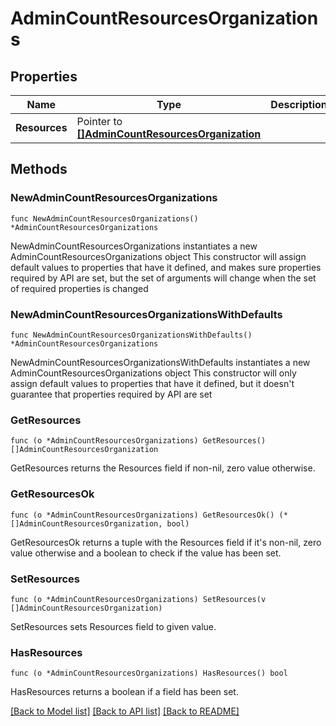 # AdminCountResourcesOrganizations

## Properties

Name | Type | Description | Notes
------------ | ------------- | ------------- | -------------
**Resources** | Pointer to [**[]AdminCountResourcesOrganization**](AdminCountResourcesOrganization.md) |  | [optional] 

## Methods

### NewAdminCountResourcesOrganizations

`func NewAdminCountResourcesOrganizations() *AdminCountResourcesOrganizations`

NewAdminCountResourcesOrganizations instantiates a new AdminCountResourcesOrganizations object
This constructor will assign default values to properties that have it defined,
and makes sure properties required by API are set, but the set of arguments
will change when the set of required properties is changed

### NewAdminCountResourcesOrganizationsWithDefaults

`func NewAdminCountResourcesOrganizationsWithDefaults() *AdminCountResourcesOrganizations`

NewAdminCountResourcesOrganizationsWithDefaults instantiates a new AdminCountResourcesOrganizations object
This constructor will only assign default values to properties that have it defined,
but it doesn't guarantee that properties required by API are set

### GetResources

`func (o *AdminCountResourcesOrganizations) GetResources() []AdminCountResourcesOrganization`

GetResources returns the Resources field if non-nil, zero value otherwise.

### GetResourcesOk

`func (o *AdminCountResourcesOrganizations) GetResourcesOk() (*[]AdminCountResourcesOrganization, bool)`

GetResourcesOk returns a tuple with the Resources field if it's non-nil, zero value otherwise
and a boolean to check if the value has been set.

### SetResources

`func (o *AdminCountResourcesOrganizations) SetResources(v []AdminCountResourcesOrganization)`

SetResources sets Resources field to given value.

### HasResources

`func (o *AdminCountResourcesOrganizations) HasResources() bool`

HasResources returns a boolean if a field has been set.


[[Back to Model list]](../README.md#documentation-for-models) [[Back to API list]](../README.md#documentation-for-api-endpoints) [[Back to README]](../README.md)


